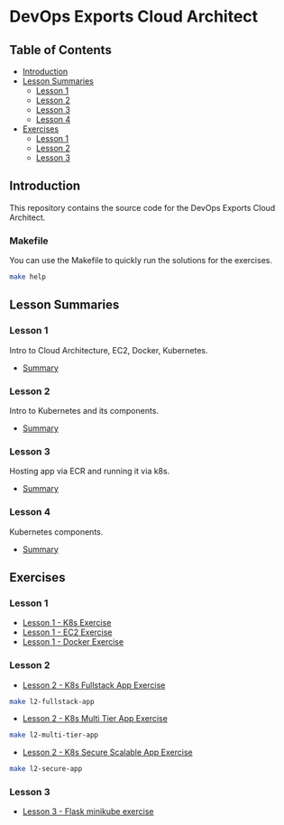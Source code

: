 # DevOps Exports Cloud Architect

## Table of Contents

- [Introduction](#introduction)
- [Lesson Summaries](#lesson-summaries)
  - [Lesson 1](#lesson-1)
  - [Lesson 2](#lesson-2)
  - [Lesson 3](#lesson-3)
  - [Lesson 4](#lesson-4)
- [Exercises](#exercises)
  - [Lesson 1](#lesson-1-1)
  - [Lesson 2](#lesson-2-1)
  - [Lesson 3](#lesson-3-1)

## Introduction

This repository contains the source code for the DevOps Exports Cloud Architect.

### Makefile

You can use the Makefile to quickly run the solutions for the exercises.

```bash
make help
```

## Lesson Summaries

### Lesson 1

Intro to Cloud Architecture, EC2, Docker, Kubernetes.

- [Summary](./summery/Lesson1.md)

### Lesson 2

Intro to Kubernetes and its components.

- [Summary](./summery/Lesson2.md)

### Lesson 3

Hosting app via ECR and running it via k8s.

- [Summary](./summery/Lesson3.md)

### Lesson 4

Kubernetes components.

- [Summary](./summery/Lesson4.md)

## Exercises

### Lesson 1

- [Lesson 1 - K8s Exercise](lesson1/k8s-exercise.md)
- [Lesson 1 - EC2 Exercise](lesson1/ec2-exercise.md)
- [Lesson 1 - Docker Exercise](lesson1/docker-exercise/docker-exercise.md)

### Lesson 2

- [Lesson 2 - K8s Fullstack App Exercise](lesson2/k8s_fullStack_exercise.md)

```bash
make l2-fullstack-app
```

- [Lesson 2 - K8s Multi Tier App Exercise](lesson2/k8s_multi-tier_exercise.md)

```bash
make l2-multi-tier-app
```

- [Lesson 2 - K8s Secure Scalable App Exercise](lesson2/k8s_secure_scalable_exercise.md)

```bash
make l2-secure-app
```

### Lesson 3

- [Lesson 3 - Flask minikube exercise](Lesson3/flask_minikube_exercise.md)
